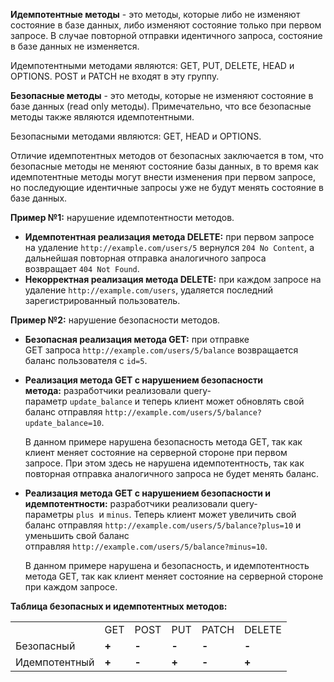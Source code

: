 
**Идемпотентные методы** - это методы, которые либо не изменяют состояние в базе данных, либо изменяют состояние только при первом запросе. В случае повторной отправки идентичного запроса, состояние в базе данных не изменяется.

Идемпотентными методами являются: GET, PUT, DELETE, HEAD и OPTIONS. POST и PATCH не входят в эту группу.

**Безопасные методы** - это методы, которые не изменяют состояние в базе данных (read only методы). Примечательно, что все безопасные методы также являются идемпотентными.

Безопасными методами являются: GET, HEAD и OPTIONS.

Отличие идемпотентных методов от безопасных заключается в том, что безопасные методы не меняют состояние базы данных, в то время как идемпотентные методы могут внести изменения при первом запросе, но последующие идентичные запросы уже не будут менять состояние в базе данных.

**Пример №1:** нарушение идемпотентности методов.

- **Идемпотентная реализация метода DELETE:** при первом запросе на удаление `http://example.com/users/5` вернулся `204 No Content`, а дальнейшая повторная отправка аналогичного запроса возвращает `404 Not Found`.
- **Некорректная реализация метода DELETE:** при каждом запросе на удаление `http://example.com/users`, удаляется последний зарегистрированный пользователь.

**Пример №2:** нарушение безопасности методов.

- **Безопасная реализация метода GET:** при отправке GET запроса `http://example.com/users/5/balance` возвращается баланс пользователя с `id=5`.
- **Реализация метода GET с нарушением безопасности метода:** разработчики реализовали query-параметр `update_balance` и теперь клиент может обновлять свой баланс отправляя `http://example.com/users/5/balance?update_balance=10`.   
      
    В данном примере нарушена безопасность метода GET, так как клиент меняет состояние на серверной стороне при первом запросе. При этом здесь не нарушена идемпотентность, так как повторная отправка аналогичного запроса не будет менять баланс.
- **Реализация метода GET с нарушением безопасности и идемпотентности:** разработчики реализовали query-параметры `plus`  и `minus`. Теперь клиент может увеличить свой баланс отправляя `http://example.com/users/5/balance?plus=10` и уменьшить свой баланс отправляя `http://example.com/users/5/balance?minus=10`.  
      
    В данном примере нарушена и безопасность, и идемпотентность метода GET, так как клиент меняет состояние на серверной стороне при каждом запросе.

**Таблица безопасных и идемпотентных методов:**

|   |   |   |   |   |   |
|---|---|---|---|---|---|
||GET|POST|PUT|PATCH|DELETE|
|Безопасный|**+**|**-**|**-**|**-**|**-**|
|Идемпотентный|**+**|**-**|**+**|**-**|**+**|
